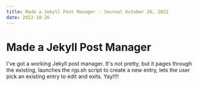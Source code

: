 ```yaml
---
title: Made a Jekyll Post Manager - Journal October 26, 2022
date: 2022-10-26
---
```


# Made a Jekyll Post Manager

I've got a working Jekyll post manager. It's not pretty, but it pages through the existing, launches the njp.sh script to create a new entry, lets the user pick an existing entry to edit and exits. Yay!!!!
